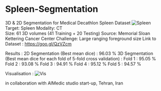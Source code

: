 # Spleen-Segmentation
3D &amp; 2D Segmentation for Medical Decathlon Spleen Dataset
![Spleen](http://medicaldecathlon.com/img/spleen0.png)
Target: Spleen
Modality: CT  
Size: 61 3D volumes (41 Training + 20 Testing)
Source: Memorial Sloan Kettering Cancer Center
Challenge: Large ranging foreground size
Link to Dataset : https://goo.gl/QzVZcm

Results :
2D Segmentation (Best mean dice) : 96.03 %
3D Segmentation (Best mean dice for each fold of 5-fold cross validation) : 
    Fold 1 : 95.05 %
    Fold 2 : 93.08 %
    Fold 3 : 94.91 %
    Fold 4 : 95.12 %
    Fold 5 : 94.57 %



Visualisation : 
![Vis](https://drive.google.com/file/d/18ewaGDqPjVzrU6tvS6iMGim_cCZ9Z7a5/view?usp=sharing)





in collaboration with AIMedic studio start-up, Tehran, Iran
